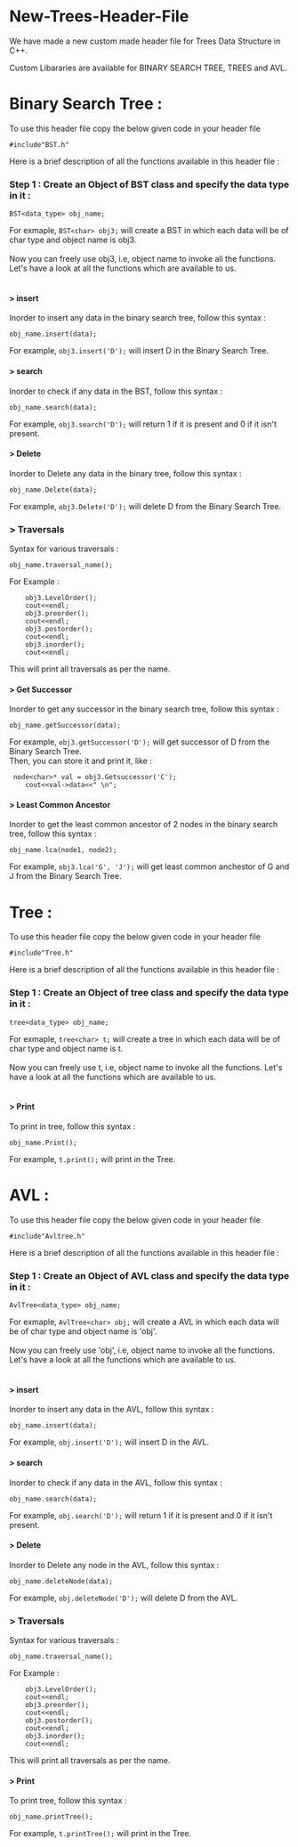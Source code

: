 # New-Trees-Header-File
We have made a new custom made header file for Trees Data Structure in C++.
 
Custom Libararies are available for BINARY SEARCH TREE, TREES and AVL.



# Binary Search Tree :

To use this header file copy the below given code in your header file 
```
#include"BST.h"
```

Here is a brief description of all the functions available in this header file :

### Step 1 : Create an Object of BST class and specify the data type in it :

`BST<data_type> obj_name;`

For exmaple,
`BST<char> obj3;` will create a BST in which each data will be of char type and object name is obj3. <br/> 
<br/>
Now you can freely use obj3, i.e, object name to invoke all the functions. Let's have a look at all the functions which are available to us. <br/>
<br/>

#### > insert
Inorder to insert any data in the binary search tree, follow this syntax :
```
obj_name.insert(data);
```
For example, `obj3.insert('D');` will insert D in the Binary Search Tree.
<br/>

#### > search
Inorder to check if any data in the BST, follow this syntax :
```
obj_name.search(data);
```
For example, `obj3.search('D');` will return 1 if it is present and 0 if it isn't present.
<br/>

#### > Delete
Inorder to Delete any data in the binary tree, follow this syntax :
```
obj_name.Delete(data);
```
For example, `obj3.Delete('D');` will delete D from the Binary Search Tree.
<br/>

### > Traversals 

Syntax for various traversals :

```
obj_name.traversal_name();
```
For Example :

```
    obj3.LevelOrder();
    cout<<endl;
    obj3.preorder();
    cout<<endl;
    obj3.postorder();
    cout<<endl;
    obj3.inorder();
    cout<<endl;
```
This will print all traversals as per the name.
<br/>

#### > Get Successor
Inorder to get any successor in the binary search tree, follow this syntax :
```
obj_name.getSuccessor(data);
```
For example, `obj3.getSuccessor('D');` will get successor of  D from the Binary Search Tree.
<br/>
Then, you can store it and print it, like :
```
 node<char>* val = obj3.Getsuccessor('C');
    cout<<val->data<<" \n";
```
#### > Least Common Ancestor
Inorder to get the least common ancestor of 2 nodes in the binary search tree, follow this syntax :
```
obj_name.lca(node1, node2);
```
For example, `obj3.lca('G', 'J');` will get least common anchestor of  G and J from the Binary Search Tree.
<br/>



# Tree :

To use this header file copy the below given code in your header file 
```
#include"Tree.h"
```

Here is a brief description of all the functions available in this header file :

### Step 1 : Create an Object of tree class and specify the data type in it :

`tree<data_type> obj_name;`

For exmaple,
`tree<char> t;` will create a tree in which each data will be of char type and object name is t. <br/> 
<br/>
Now you can freely use t, i.e, object name to invoke all the functions. Let's have a look at all the functions which are available to us. <br/>
<br/>
#### > Print
To print in tree, follow this syntax :
```
obj_name.Print();
```
For example, `t.print();` will print in the Tree.
<br/>





# AVL :


To use this header file copy the below given code in your header file 
```
#include"Avltree.h"
```

Here is a brief description of all the functions available in this header file :

### Step 1 : Create an Object of AVL class and specify the data type in it :

`AvlTree<data_type> obj_name;`

For exmaple,
`AvlTree<char> obj;` will create a AVL in which each data will be of char type and object name is 'obj'. <br/> 
<br/>
Now you can freely use 'obj', i.e, object name to invoke all the functions. Let's have a look at all the functions which are available to us. <br/>
<br/>

#### > insert
Inorder to insert any data in the AVL, follow this syntax :
```
obj_name.insert(data);
```
For example, `obj.insert('D');` will insert D in the AVL.
<br/>

#### > search
Inorder to check if any data in the AVL, follow this syntax :
```
obj_name.search(data);
```
For example, `obj.search('D');` will return 1 if it is present and 0 if it isn't present.
<br/>

#### > Delete
Inorder to Delete any node in the AVL, follow this syntax :
```
obj_name.deleteNode(data);
```
For example, `obj.deleteNode('D');` will delete D from the AVL.
<br/>

### > Traversals 

Syntax for various traversals :

```
obj_name.traversal_name();
```
For Example :

```
    obj3.LevelOrder();
    cout<<endl;
    obj3.preorder();
    cout<<endl;
    obj3.postorder();
    cout<<endl;
    obj3.inorder();
    cout<<endl;
```
This will print all traversals as per the name.
<br/>
#### > Print
To print tree, follow this syntax :
```
obj_name.printTree();
```
For example, `t.printTree();` will print in the Tree.
<br/>

